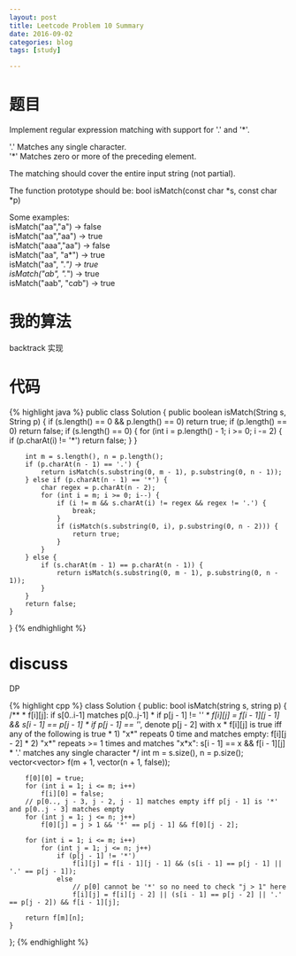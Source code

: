 ```yaml
---
layout: post
title: Leetcode Problem 10 Summary
date: 2016-09-02
categories: blog
tags: [study]

---
```


# 题目

Implement regular expression matching with support for '.' and '*'.

'.' Matches any single character.  
'*' Matches zero or more of the preceding element.

The matching should cover the entire input string (not partial).

The function prototype should be:
bool isMatch(const char *s, const char *p)

Some examples:  
isMatch("aa","a") → false  
isMatch("aa","aa") → true  
isMatch("aaa","aa") → false  
isMatch("aa", "a*") → true  
isMatch("aa", ".*") → true  
isMatch("ab", ".*") → true  
isMatch("aab", "c*a*b") → true

# 我的算法

backtrack 实现

# 代码

{% highlight java %}
public class Solution {
    public boolean isMatch(String s, String p) {
        if (s.length() == 0 && p.length() == 0) return true;
        if (p.length() == 0) return false;
        if (s.length() == 0) {
            for (int i = p.length() - 1; i >= 0; i -= 2) {
                if (p.charAt(i) != '*') return false;
            }
        }
        
        int m = s.length(), n = p.length();
        if (p.charAt(n - 1) == '.') {
            return isMatch(s.substring(0, m - 1), p.substring(0, n - 1));
        } else if (p.charAt(n - 1) == '*') {
            char regex = p.charAt(n - 2);
            for (int i = m; i >= 0; i--) {
                if (i != m && s.charAt(i) != regex && regex != '.') {
                    break;
                }
                if (isMatch(s.substring(0, i), p.substring(0, n - 2))) {
                    return true;
                }
            }
        } else {
            if (s.charAt(m - 1) == p.charAt(n - 1)) {
                return isMatch(s.substring(0, m - 1), p.substring(0, n - 1));
            }
        }
        return false;
    }
}
{% endhighlight %}

# discuss

DP

{% highlight cpp %}
class Solution {
public:
    bool isMatch(string s, string p) {
        /**
         * f[i][j]: if s[0..i-1] matches p[0..j-1]
         * if p[j - 1] != '*'
         *      f[i][j] = f[i - 1][j - 1] && s[i - 1] == p[j - 1]
         * if p[j - 1] == '*', denote p[j - 2] with x
         *      f[i][j] is true iff any of the following is true
         *      1) "x*" repeats 0 time and matches empty: f[i][j - 2]
         *      2) "x*" repeats >= 1 times and matches "x*x": s[i - 1] == x && f[i - 1][j]
         * '.' matches any single character
         */
        int m = s.size(), n = p.size();
        vector<vector<bool>> f(m + 1, vector<bool>(n + 1, false));
        
        f[0][0] = true;
        for (int i = 1; i <= m; i++)
            f[i][0] = false;
        // p[0.., j - 3, j - 2, j - 1] matches empty iff p[j - 1] is '*' and p[0..j - 3] matches empty
        for (int j = 1; j <= n; j++)
            f[0][j] = j > 1 && '*' == p[j - 1] && f[0][j - 2];
        
        for (int i = 1; i <= m; i++)
            for (int j = 1; j <= n; j++)
                if (p[j - 1] != '*')
                    f[i][j] = f[i - 1][j - 1] && (s[i - 1] == p[j - 1] || '.' == p[j - 1]);
                else
                    // p[0] cannot be '*' so no need to check "j > 1" here
                    f[i][j] = f[i][j - 2] || (s[i - 1] == p[j - 2] || '.' == p[j - 2]) && f[i - 1][j];
        
        return f[m][n];
    }
};
{% endhighlight %}